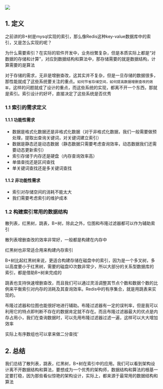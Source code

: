 ![](https://static001.geekbang.org/resource/image/2b/10/2bcfe50eece74bbeb969e253f30c4b10.jpg)

## 1. 定义

之前讲的B+树是mysql实现的索引，那么像Redis这种key-value数据库中的索引，又是怎么实现的呢？

为什么需要索引？在实际的软件开发中，业务纷繁复杂，但是本质实际上都是“对数据的存储和计算”，对应到数据结构和算法中，那存储需要的就是数据结构，计算需要的是算法

对于存储的需求，无非是增删查改，这其实并不复杂，但是一旦存储的数据很多，那性能就成了这些系统要关注的重点。`如何节省存储空间，如何提高数据增删查改的效率`，这样的问题就成了设计的重点，而这些系统的实现，都离不开一个东西，那就是索引。索引设计的好坏，直接决定了这些系统是否优秀

### 1.1 索引的需求定义

#### 1.1.1 功能性需求

* 数据是格式化数据还是非格式化数据（对于非格式化数据，我们一般需要做预处理，提取出查询关键词，对关键词建立索引）
* 数据是静态还是动态数据（静态数据只需要考虑查询效率，动态数据我们还需要动态更新索引）
* 索引存储于内存还是硬盘（内存查询效率高）
* 单值查找还是区间查找
* 单关键词查找还是多关键词查找

#### 1.1.2 非功能性需求

* 索引对存储空间的消耗不能太大
* 我们需要考虑索引的维护成本

### 1.2 构建索引常用的数据结构

散列表，红黑树，跳表，B+树，除此之外，位图和布隆过滤器都可以作为辅助索引

散列表增删查改的效率非常好，一般都是构建在内存中

红黑树也非常适合用来构建内存索引

B+树比起红黑树来说，更适合构建存储在磁盘中的索引，因为是一个多叉树，多以高度要小于红黑树，需要的磁盘IO次数非常少，所以大部分的关系型数据库的索引，都是借助B+树来完成的

跳表也支持快速增删查改，而且我们可以通过灵活调整其节点个数和数据个数的比例来平衡索引对内存的消耗及其查询效率。Redis中的有序集合，就是用跳表来实现的。

布隆过滤器和位图也能很好地进行辅助。布隆过滤器有一定的误判率，但是我可以利用它的特点即判断不存在的数据肯定就不存在。而且布隆过滤器最大的优点是内存占用小，我们在查询数据时，可以先用布隆过滤器过滤一遍，这样可以大大增加效率

实际上有序数组也可以拿来做二分查找’

## 2. 总结

我们总结了散列表，跳表，红黑树，B+树在索引中的应用。我们可以看到架构设计离不开数据结构和算法，要想成为一个优秀的架构师，数据结构和算法的根基一定要打稳，因为那些看似惊艳的架构设计，实际上，都来源于最常用的数据结构和算法